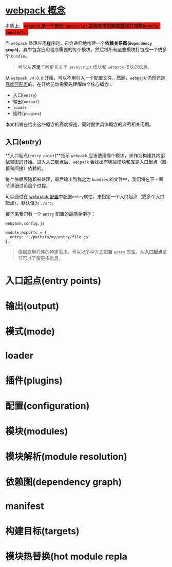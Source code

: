 # [webpack 概念](https://www.webpackjs.com/concepts/)

本质上，<span style="background: #f0150b; padding: .1rem; font-weight: 700;">```webpack``` 是一个现代 ```JavaScript``` 应用程序的静态模块打包器(```module bundler```)。</span>

当 ```webpack``` 处理应用程序时，它会递归地构建一个**依赖关系图(```dependency graph```)**，其中包含应用程序需要的每个模块，然后将所有这些模块打包成一个或多个 ```bundle```。

> 可以从[这里](#模块(modules))了解更多关于 ```JavaScript``` 模块和 ```webpack``` 模块的信息。

从 ```webpack v4.0.0``` 开始，可以不用引入一个配置文件。然而，```webpack``` 仍然还是[高度可配置](./02_webpack_config.md)的。在开始前你需要先理解四个核心概念：

- 入口(```entry```)
- 输出(```output```)
- ```loader```
- 插件(```plugins```)

本文档旨在给出这些概念的高度概述，同时提供具体概念的详尽相关用例。

## 入口(entry)
**入口起点(```entry point```)**指示 ```webpack``` 应该使用哪个模块，来作为构建其内部依赖图的开始。进入入口起点后，```webpack``` 会找出有哪些模块和库是入口起点（直接和间接）依赖的。

每个依赖项随即被处理，最后输出到称之为 ```bundles``` 的文件中，我们将在下一章节详细讨论这个过程。

可以通过在 [webpack 配置](./02_webpack_config.md)中配置``` entry ```属性，来指定一个入口起点（或多个入口起点）。默认值为 ```./src```。

接下来我们看一个 ```entry``` 配置的最简单例子：

```webpack.config.js```
```
module.exports = {
  entry: './path/to/my/entry/file.js'
};
```
> 根据应用程序的特定需求，可以以多种方式配置 ```entry``` 属性。从**入口起点**章节可以了解更多信息。


# 入口起点(entry points)
# 输出(output)
# 模式(mode)
# loader
# 插件(plugins)
# 配置(configuration)
# 模块(modules)
# 模块解析(module resolution)
# 依赖图(dependency graph)
# manifest
# 构建目标(targets)
# 模块热替换(hot module repla